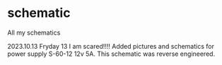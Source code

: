 # schematic
All my schematics

2023.10.13 Fryday 13 I am scared!!!!
Added pictures and schematics for power supply S-60-12 12v 5A.
This schematic was reverse engineered.



